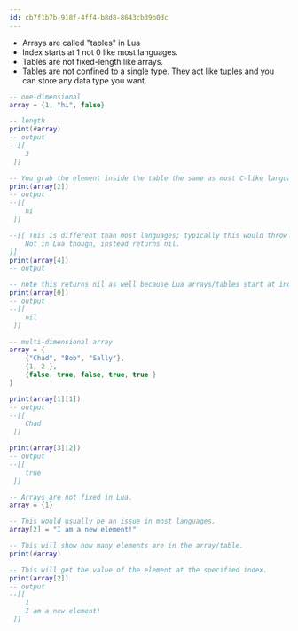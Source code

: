 ```yaml
---
id: cb7f1b7b-918f-4ff4-b8d8-8643cb39b0dc
---
```


- Arrays are called "tables" in Lua
- Index starts at 1 not 0 like most languages.
- Tables are not fixed-length like arrays.
- Tables are not confined to a single type. They act like tuples and you can store any data type you want.

```lua
-- one-dimensional
array = {1, "hi", false}

-- length
print(#array)
-- output
--[[
    3
 ]]

-- You grab the element inside the table the same as most C-like languages.
print(array[2])
-- output
--[[
    hi
 ]]

--[[ This is different than most languages; typically this would throw an error.
    Not in Lua though, instead returns nil.
]]
print(array[4])
-- output

-- note this returns nil as well because Lua arrays/tables start at index 1 not 0.
print(array[0])
-- output
--[[
    nil
 ]]

-- multi-dimensional array
array = {
    {"Chad", "Bob", "Sally"},
    {1, 2 },
    {false, true, false, true, true }
}

print(array[1][1])
-- output
--[[
    Chad
 ]]

print(array[3][2])
-- output
--[[
    true
 ]]

-- Arrays are not fixed in Lua.
array = {1}

-- This would usually be an issue in most languages.
array[2] = "I am a new element!"

-- This will show how many elements are in the array/table.
print(#array)

-- This will get the value of the element at the specified index.
print(array[2])
-- output
--[[
    1
    I am a new element!
 ]]
```
